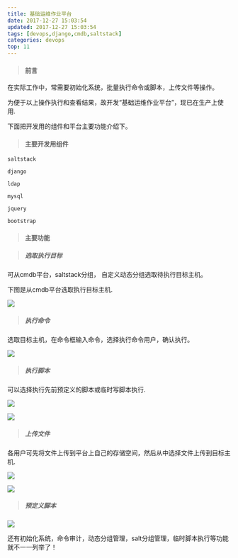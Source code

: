 ```yaml
---
title: 基础运维作业平台
date: 2017-12-27 15:03:54
updated: 2017-12-27 15:03:54
tags: [devops,django,cmdb,saltstack]
categories: devops
top: 11
---
```


> #### 前言

在实际工作中，常需要初始化系统，批量执行命令或脚本，上传文件等操作。

为便于以上操作执行和查看结果，故开发“基础运维作业平台”，现已在生产上使用.

下面把开发用的组件和平台主要功能介绍下。

> #### 主要开发用组件

```
saltstack

django

ldap

mysql

jquery

bootstrap
```

> #### 主要功能

> ##### 选取执行目标

可从cmdb平台，saltstack分组， 自定义动态分组选取待执行目标主机。

下图是从cmdb平台选取执行目标主机.

![](/images/选取执行目标.jpg)

> ##### 执行命令

选取目标主机，在命令框输入命令，选择执行命令用户，确认执行。

![](/images/执行命令.jpg)

> ##### 执行脚本

可以选择执行先前预定义的脚本或临时写脚本执行.

![](/images/执行脚本1.jpg)

![](/images/执行脚本2.jpg)

> ##### 上传文件

各用户可先将文件上传到平台上自己的存储空间，然后从中选择文件上传到目标主机.

![](/images/上传文件1.jpg)

![](/images/上传文件2.jpg)

> ##### 预定义脚本

![](/images/预定义脚本.jpg)


还有初始化系统，命令审计，动态分组管理，salt分组管理，临时脚本执行等功能就不一一列举了！



